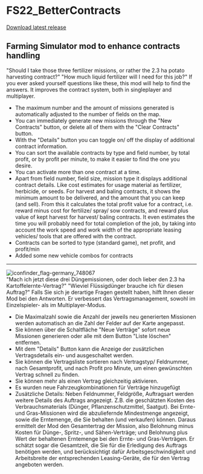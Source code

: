 # FS22_BetterContracts

[Download latest release](https://github.com/Mmtrx/FS22_BetterContracts/releases/latest)

Farming Simulator mod to enhance contracts handling
---
"Should I take those three fertilizer missions, or rather the 2.3 ha potato harvesting contract?" "How much liquid fertilizer will I need for this job?" If you ever asked yourself questions like these, this mod will help to find the answers. It improves the contract system, both in singleplayer and multiplayer.
- The maximum number and the amount of missions generated is automatically adjusted to the number of fields on the map.
- You can immediately generate new missions through the "New Contracts" button, or delete all of them with the "Clear Contracts" button.
- With the "Details" button you can toggle on/ off the display of additional contract information. 
- You can sort the available contracts by type and field number, by total profit, or by profit per minute, to make it easier to find the one you desire.
- You can activate more than one contract at a time.
- Apart from field number, field size, mission type it displays additional contract details. Like cost estimates for usage material as fertilizer, herbicide, or seeds. For harvest and baling contracts, it shows the minimum amount to be delivered, and the amount that you can keep (and sell). From this it calculates the total profit value for a contract, i.e. reward minus cost for fertilize/ spray/ sow contracts, and reward plus value of kept harvest for harvest/ baling contracts. It even estimates the time you will probably need for total completion of the job, by taking into account the work speed and work width of the appropriate leasing vehicles/ tools that are offered with the contract.
- Contracts can be sorted to type (standard game), net profit, and profit/min
- Added some new vehicle combos for contracts
---
![iconfinder_flag-germany_748067](https://user-images.githubusercontent.com/7534621/114938948-08f06580-9e40-11eb-9bd9-cd9733f1c6bc.png)  
"Mach ich jetzt diese drei Düngemissionen, oder doch lieber den 2.3 ha Kartoffelernte-Vertrag?" "Wieviel Flüssigdünger brauche ich für diesen Auftrag?" Falls Sie sich je derartige Fragen gestellt haben, hilft Ihnen dieser Mod bei den Antworten. Er verbessert das Vertragsmanagement, sowohl im Einzelspieler- als im Multiplayer-Modus.
- Die Maximalzahl sowie die Anzahl der jeweils neu generierten Missionen werden automatisch an die Zahl der Felder auf der Karte angepasst.
 - Sie können über die Schaltfläche "Neue Verträge" sofort neue Missionen generieren oder alle mit dem Button "Liste löschen" entfernen.
- Mit dem "Details" Button kann die Anzeige der zusätzlichen Vertragsdetails ein- und ausgeschaltet werden.
- Sie können die Vertragsliste sortieren nach Vertragstyp/ Feldnummer, nach Gesamtprofit, und nach Profit pro Minute, um einen gewünschten Vertrag schnell zu finden.
- Sie können mehr als einen Vertrag gleichzeitig aktivieren.
- Es wurden neue Fahrzeugkombinationen für Verträge hinzugefügt
- Zusätzliche Details: Neben Feldnummer, Feldgröße, Auftragsart werden weitere Details des Auftrags angezeigt. Z.B. die geschätzten Kosten des Verbrauchsmaterials (Dünger, Pflanzenschutzmittel, Saatgut). Bei Ernte- und Gras-Missionen wird die abzuliefernde Mindestmenge angezeigt, sowie die Erntemenge, die Sie behalten (und verkaufen) können. Daraus ermittelt der Mod den Gesamtertrag der Mission, also Belohnung minus Kosten für Dünge-, Spritz-, und Sähen-Verträge; und Belohnung plus Wert der behaltenen Erntemenge bei den Ernte- und Gras-Verträgen. Er schätzt sogar die Gesamtzeit, die Sie für die Erledigung des Auftrags benötigen werden, und berücksichtigt dafür Arbeitsgeschwindigkeit und Arbeitsbreite der entsprechenden Leasing-Geräte, die für den Vertrag angeboten werden.
